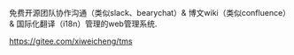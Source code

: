 免费开源团队协作沟通（类似slack、bearychat）& 博文wiki（类似confluence）& 国际化翻译（i18n）管理的web管理系统.

https://gitee.com/xiweicheng/tms
